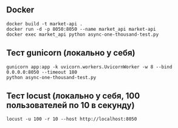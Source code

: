 ## Docker
```
docker build -t market-api .
docker run -d -p 8050:8050 --name market_api market-api
docker exec market_api python async-one-thousand-test.py
```
## Тест gunicorn (локально у себя)
```
gunicorn app:app -k uvicorn.workers.UvicornWorker -w 8 --bind 0.0.0.0:8050 --timeout 180
python async-one-thousand-test.py
``` 
## Тест locust (локально у себя, 100 пользователей по 10 в секунду)
```
locust -u 100 -r 10 --host http://localhost:8050 
```